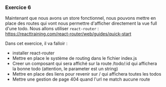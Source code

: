 ### Exercice 6

Maintenant que nous avons un store fonctionnel, nous pouvons mettre en place des routes qui vont nous permettre d'afficher directement la vue full d'une todo. Nous allons utiliser `react-router` : https://reacttraining.com/react-router/web/guides/quick-start

Dans cet exercice, il va falloir : 
- installer react-router
- Mettre en place le système de routing dans le fichier index.js
- Creer un composant qui sera affiché sur la route /todo/:id qui affichera la bonne todo (attention, le parameter est un string)
- Mettre en place des liens pour revenir sur / qui affichera toutes les todos
- Mettre une gestion de page 404 quand l'url ne match aucune route